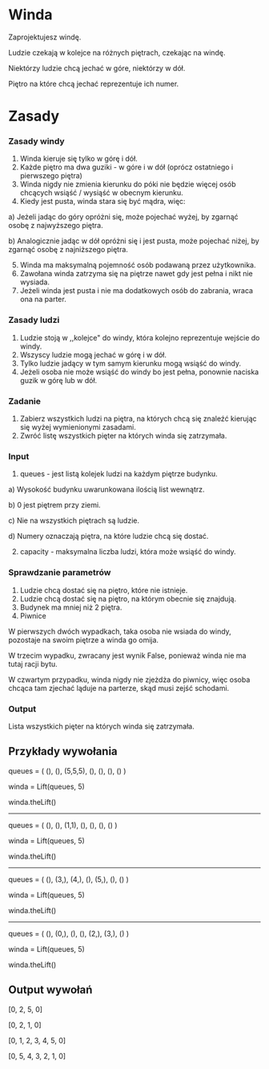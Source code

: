 # Winda

Zaprojektujesz windę.

Ludzie czekają w kolejce na różnych piętrach, czekając na windę.

Niektórzy ludzie chcą jechać w góre, niektórzy w dół.

Piętro na które chcą jechać reprezentuje ich numer.

# Zasady
### Zasady windy
1. Winda kieruje się tylko w górę i dół.
2. Każde piętro ma dwa guziki - w góre i w dół (oprócz ostatniego i pierwszego piętra)
3. Winda nigdy nie zmienia kierunku do póki nie będzie więcej osób chcących wsiąść / wysiąść w obecnym kierunku.
4. Kiedy jest pusta, winda stara się być mądra, więc:

a) Jeżeli jadąc do góry opróżni się, może pojechać wyżej, by zgarnąć osobę z najwyższego piętra.

b) Analogicznie jadąc w dół opróżni się i jest pusta, może pojechać niżej, by zgarnąć osobę z najniższego piętra.

5. Winda ma maksymalną pojemność osób podawaną przez użytkownika.
6. Zawołana winda zatrzyma się na piętrze nawet gdy jest pełna i nikt nie wysiada.
7. Jeżeli winda jest pusta i nie ma dodatkowych osób do zabrania, wraca ona na parter.

### Zasady ludzi
1. Ludzie stoją w ,,kolejce" do windy, która kolejno reprezentuje wejście do windy.
2. Wszyscy ludzie mogą jechać w górę i w dół.
3. Tylko ludzie jadący w tym samym kierunku mogą wsiąść do windy.
4. Jeżeli osoba nie może wsiąść do windy bo jest pełna, ponownie naciska guzik w górę lub w dół.

### Zadanie
1. Zabierz wszystkich ludzi na piętra, na których chcą się znaleźć kierując się wyżej wymienionymi zasadami.
2. Zwróć listę wszystkich pięter na których winda się zatrzymała.

### Input
1. queues - jest listą kolejek ludzi na każdym piętrze budynku.

a) Wysokość budynku uwarunkowana ilością list wewnątrz.

b) 0 jest piętrem przy ziemi.

c) Nie na wszystkich piętrach są ludzie.

d) Numery oznaczają piętra, na które ludzie chcą się dostać.

2. capacity - maksymalna liczba ludzi, która może wsiąść do windy.

### Sprawdzanie parametrów
1. Ludzie chcą dostać się na piętro, które nie istnieje.
2. Ludzie chcą dostać się na piętro, na którym obecnie się znajdują.
3. Budynek ma mniej niż 2 piętra.
4. Piwnice

W pierwszych dwóch wypadkach, taka osoba nie wsiada do windy, pozostaje na swoim piętrze a winda go omija.

W trzecim wypadku, zwracany jest wynik False, ponieważ winda nie ma tutaj racji bytu.

W czwartym przypadku, winda nigdy nie zjeżdża do piwnicy, więc osoba chcąca tam zjechać ląduje na parterze, skąd musi zejść schodami.

### Output
Lista wszystkich pięter na których winda się zatrzymała.

## Przykłady wywołania
queues = ( (),   (),    (5,5,5), (),   (),    (),    () )

winda = Lift(queues, 5)

winda.theLift()

------------
queues = ( (),   (),    (1,1),   (),   (),    (),    () )

winda = Lift(queues, 5)

winda.theLift()

------------
queues = ( (),   (3,),  (4,),    (),   (5,),  (),    () )

winda = Lift(queues, 5)

winda.theLift()

------------
queues = ( (),   (0,),  (),      (),   (2,),  (3,),  () )

winda = Lift(queues, 5)

winda.theLift()

## Output wywołań
[0, 2, 5, 0] 

[0, 2, 1, 0]

[0, 1, 2, 3, 4, 5, 0]

[0, 5, 4, 3, 2, 1, 0]

